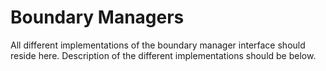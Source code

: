 # Boundary Managers
All different implementations of the boundary manager interface should reside here. Description of the different implementations should be below.
